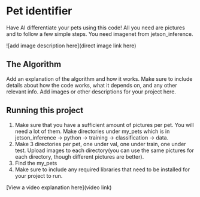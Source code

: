 # Pet identifier

Have AI differentiate your pets using this code! All you need are pictures and to follow a few simple steps. You need imagenet from jetson_inference.

![add image description here](direct image link here)

## The Algorithm

Add an explanation of the algorithm and how it works. Make sure to include details about how the code works, what it depends on, and any other relevant info. Add images or other descriptions for your project here. 

## Running this project

1. Make sure that you have a sufficient amount of pictures per pet. You will need a lot of them. Make directories under my_pets which is in jetson_inference -> python -> training -> classification -> data.
2. Make 3 directories per pet, one under val, one under train, one under test. Upload images to each directory(you can use the same pictures for each directory, though different pictures are better).
3. Find the my_pets 
4. Make sure to include any required libraries that need to be installed for your project to run.

[View a video explanation here](video link)
